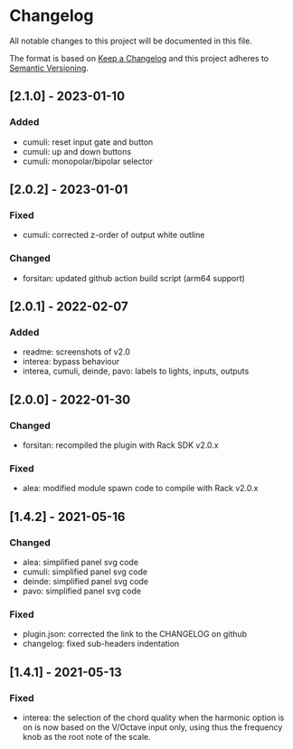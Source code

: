 # Changelog

All notable changes to this project will be documented in this file.

The format is based on [Keep a Changelog](http://keepachangelog.com/)
and this project adheres to [Semantic Versioning](http://semver.org/).

## [2.1.0] - 2023-01-10
### Added
  - cumuli: reset input gate and button
  - cumuli: up and down buttons
  - cumuli: monopolar/bipolar selector

## [2.0.2] - 2023-01-01
### Fixed
  - cumuli: corrected z-order of output white outline

### Changed
  - forsitan: updated github action build script (arm64 support)

## [2.0.1] - 2022-02-07
### Added
  - readme: screenshots of v2.0
  - interea: bypass behaviour
  - interea, cumuli, deinde, pavo: labels to lights, inputs, outputs

## [2.0.0] - 2022-01-30
### Changed
 - forsitan: recompiled the plugin with Rack SDK v2.0.x

### Fixed
 - alea: modified module spawn code to compile with Rack v2.0.x

## [1.4.2] - 2021-05-16
### Changed
- alea: simplified panel svg code
- cumuli: simplified panel svg code
- deinde: simplified panel svg code
- pavo: simplified panel svg code

### Fixed
- plugin.json: corrected the link to the CHANGELOG on github
- changelog: fixed sub-headers indentation

## [1.4.1] - 2021-05-13
### Fixed
- interea: the selection of the chord quality when the harmonic option
is on is now based on the V/Octave input only, using thus the frequency
knob as the root note of the scale.
